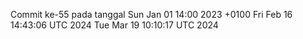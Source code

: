 Commit ke-55 pada tanggal Sun Jan 01 14:00 2023 +0100
Fri Feb 16 14:43:06 UTC 2024
Tue Mar 19 10:10:17 UTC 2024
